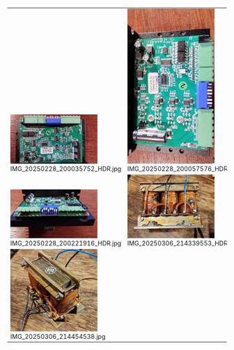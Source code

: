 <table><tr>
<tr>
<td valign="bottom">
<img src="./IMG_20250228_200035752_HDR.jpg" width="200"><br>
IMG_20250228_200035752_HDR.jpg
</td>

<td valign="bottom">
<img src="./IMG_20250228_200057576_HDR.jpg" width="200"><br>
IMG_20250228_200057576_HDR.jpg
</td>

<td valign="bottom">
<img src="./IMG_20250228_200149921_HDR.jpg" width="200"><br>
IMG_20250228_200149921_HDR.jpg
</td>

</tr>
<tr>
<td valign="bottom">
<img src="./IMG_20250228_200221916_HDR.jpg" width="200"><br>
IMG_20250228_200221916_HDR.jpg
</td>

<td valign="bottom">
<img src="./IMG_20250306_214339553_HDR.jpg" width="200"><br>
IMG_20250306_214339553_HDR.jpg
</td>

<td valign="bottom">
<img src="./IMG_20250306_214407067_HDR.jpg" width="200"><br>
IMG_20250306_214407067_HDR.jpg
</td>

</tr>
<tr>
<td valign="bottom">
<img src="./IMG_20250306_214454538.jpg" width="200"><br>
IMG_20250306_214454538.jpg
</td>

</tr></table>